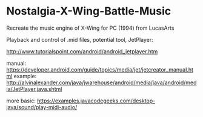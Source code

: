 # Nostalgia-X-Wing-Battle-Music
Recreate the music engine of X-Wing for PC (1994) from LucasArts

Playback and control of .mid files, potential tool, JetPlayer:

http://www.tutorialspoint.com/android/android_jetplayer.htm

manual: https://developer.android.com/guide/topics/media/jet/jetcreator_manual.html
example: http://alvinalexander.com/java/jwarehouse/android/media/java/android/media/JetPlayer.java.shtml

more basic:
https://examples.javacodegeeks.com/desktop-java/sound/play-midi-audio/
